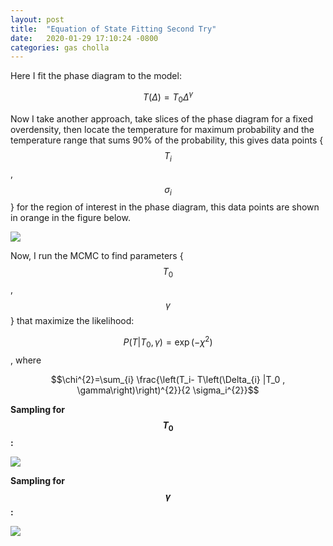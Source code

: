 ```yaml
---
layout: post
title:  "Equation of State Fitting Second Try"
date:   2020-01-29 17:10:24 -0800
categories: gas cholla
---
```



Here I fit the phase diagram to the model:

$$ T(\Delta) = T_0 \Delta ^\gamma $$


Now I take another approach, take slices of the phase diagram for a fixed overdensity, then locate the temperature for maximum probability and the temperature range  that sums 90\% of the probability, this gives data points { $$T_i$$, $$\sigma_i$$ } for the region of interest in the phase diagram, this data points are shown in orange in the figure below.   

<img src="{{ site.url }}assets/images/phase_diagram_fit_mcmc.png"> 


Now, I run the MCMC to find parameters {$$T_0$$, $$\gamma$$} that maximize the likelihood: 

$$  P( T |T_0 , \gamma) = \exp \left(- \chi^{2} \right) $$  , where

$$\chi^{2}=\sum_{i} \frac{\left(T_i- T\left(\Delta_{i} |T_0 , \gamma\right)\right)^{2}}{2 \sigma_i^{2}}$$


**Sampling for $$T_0$$:** 

<img src="{{ site.url }}assets/images/sampling_T0_2.png"> 

**Sampling for $$\gamma$$:** 

<img src="{{ site.url }}assets/images/sampling_gamma_2.png"> 

